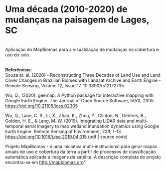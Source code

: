 # Uma década (2010-2020) de mudanças na paisagem de Lages, SC
<br>
Aplicação do MapBiomas para a visualização de mudanças na cobertura e uso do solo. <br>
<br>

__Referências__: <br>
Souza at. al. (2020) - Reconstructing Three Decades of Land Use and Land Cover Changes in Brazilian Biomes with Landsat Archive and Earth Engine - Remote Sensing, Volume 12, Issue 17, 10.3390/rs12172735. <br>

Wu, Q., (2020). geemap: A Python package for interactive mapping with Google Earth Engine. The Journal of Open Source Software, 5(51), 2305. https://doi.org/10.21105/joss.02305 <br>

Wu, Q., Lane, C. R., Li, X., Zhao, K., Zhou, Y., Clinton, N., DeVries, B., Golden, H. E., & Lang, M. W. (2019). Integrating LiDAR data and multi-temporal aerial imagery to map wetland inundation dynamics using Google Earth Engine. Remote Sensing of Environment, 228, 1-13. https://doi.org/10.1016/j.rse.2019.04.015 (pdf | source code) <br>

Projeto MapBiomas - é uma iniciativa multi-institucional para gerar mapas anuais de uso e cobertura da terra a partir de processos de classificação automática aplicada a imagens de satélite. A descrição completa do projeto encontra-se em http://mapbiomas.org". <br>
